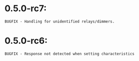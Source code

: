 # 0.5.0-rc7:

    BUGFIX - Handling for unidentified relays/dimmers.

# 0.5.0-rc6:

    BUGFIX - Response not detected when setting characteristics